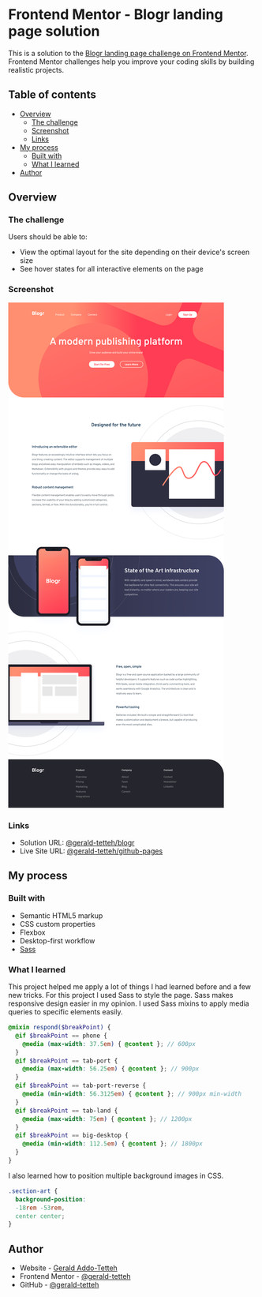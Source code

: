 # Frontend Mentor - Blogr landing page solution

This is a solution to the [Blogr landing page challenge on Frontend Mentor](https://www.frontendmentor.io/challenges/blogr-landing-page-EX2RLAApP). Frontend Mentor challenges help you improve your coding skills by building realistic projects. 

## Table of contents

- [Overview](#overview)
  - [The challenge](#the-challenge)
  - [Screenshot](#screenshot)
  - [Links](#links)
- [My process](#my-process)
  - [Built with](#built-with)
  - [What I learned](#what-i-learned)
- [Author](#author)


## Overview

### The challenge

Users should be able to:

- View the optimal layout for the site depending on their device's screen size
- See hover states for all interactive elements on the page

### Screenshot

![Full Page](./images/screens/full_page.png)

### Links

- Solution URL: [@gerald-tetteh/blogr](https://github.com/gerald-tetteh/Blogr-Landing-Page)
- Live Site URL: [@gerald-tetteh/github-pages](https://gerald-tetteh.github.io/Blogr-Landing-Page/)

## My process

### Built with

- Semantic HTML5 markup
- CSS custom properties
- Flexbox
- Desktop-first workflow
- [Sass](https://sass-lang.com/)

### What I learned

This project helped me apply a lot of things I had learned before and
a few new tricks. For this project I used Sass to style the page. Sass
makes responsive design easier in my opinion. I used Sass mixins to apply media queries to specific elements easily.

```scss
@mixin respond($breakPoint) {
  @if $breakPoint == phone {
    @media (max-width: 37.5em) { @content }; // 600px
  }
  @if $breakPoint == tab-port {
    @media (max-width: 56.25em) { @content }; // 900px
  }
  @if $breakPoint == tab-port-reverse {
    @media (min-width: 56.3125em) { @content }; // 900px min-width
  }
  @if $breakPoint == tab-land {
    @media (max-width: 75em) { @content }; // 1200px
  }
  @if $breakPoint == big-desktop {
    @media (min-width: 112.5em) { @content }; // 1800px
  }
}
```

I also learned how to position multiple background images in CSS.
```css
.section-art {
  background-position: 
  -18rem -53rem,
  center center;
}
```

## Author

- Website - [Gerald Addo-Tetteh](https://gerald-addo.herokuapp.com)
- Frontend Mentor - [@gerald-tetteh](https://www.frontendmentor.io/profile/gerald-tetteh)
- GitHub - [@gerald-tetteh](https://github.com/gerald-tetteh)